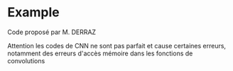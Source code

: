 # Example

Code proposé par M. DERRAZ

Attention les codes de CNN ne sont pas parfait et cause certaines erreurs, notamment des erreurs d'accès mémoire dans les fonctions de convolutions